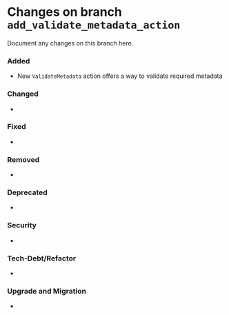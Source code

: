 # Changes on branch `add_validate_metadata_action`
Document any changes on this branch here.
### Added
- New `ValidateMetadata` action offers a way to validate required metadata

### Changed
- 

### Fixed
- 

### Removed
- 

### Deprecated
- 

### Security
- 

### Tech-Debt/Refactor
- 

### Upgrade and Migration
- 
